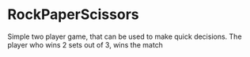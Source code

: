 # RockPaperScissors
Simple two player game, that can be used to make quick decisions. The player who wins 2 sets out of 3, wins the match
